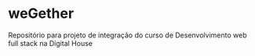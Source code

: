 # weGether
Repositório para projeto de integração do curso de Desenvolvimento web full stack na Digital House
